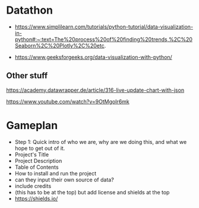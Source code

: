 # Datathon

- https://www.simplilearn.com/tutorials/python-tutorial/data-visualization-in-python#:~:text=The%20process%20of%20finding%20trends,%2C%20Seaborn%2C%20Plotly%2C%20etc.

- https://www.geeksforgeeks.org/data-visualization-with-python/


## Other stuff

https://academy.datawrapper.de/article/316-live-update-chart-with-json

https://www.youtube.com/watch?v=9OtMgoIr6mk



# Gameplan

- Step 1: Quick intro of who we are, why are we doing this, and what we hope to get out of it. 
- Project's Title
- Project Description
- Table of Contents
- How to install and run the project
- can they input their own source of data?
- include credits
- (this has to be at the top) but add license and shields at the top
- https://shields.io/
